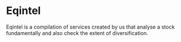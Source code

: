 # Eqintel
Eqintel is a compilation of services created by us that analyse a stock fundamentally and also check the extent of diversification.
